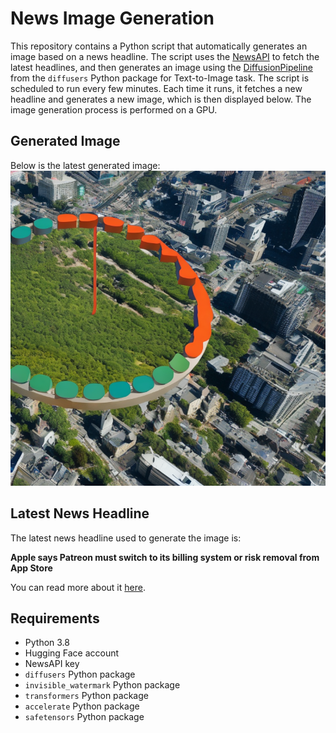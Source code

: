 # News Image Generation
This repository contains a Python script that automatically generates an image based on a news headline. The script uses the [NewsAPI](https://newsapi.org/) to fetch the latest headlines, and then generates an image using the [DiffusionPipeline](https://github.com/huggingface/diffusers) from the `diffusers` Python package for Text-to-Image task.
The script is scheduled to run every few minutes. Each time it runs, it fetches a new headline and generates a new image, which is then displayed below. The image generation process is performed on a GPU.

## Generated Image
Below is the latest generated image:
![Generated Image](image.png)

## Latest News Headline
The latest news headline used to generate the image is:

**Apple says Patreon must switch to its billing system or risk removal from App Store**

You can read more about it [here](https://news.google.com/rss/articles/CBMiugFBVV95cUxQckkwZ0F0QW1rdjFySkR1VjRaNDg1VlRudU5SMmJ5VU1rQ1JXX2NIUFNWcUJaVXk2TWV0MFlCaENiVno1aG56VjFwVXVkMGdHNGhFNWd3cWltNWJmN19SVl95M09CeHh4QlRvUXpWRlBQdFp2b2t2NzZyV0VPRW5Cb0pIUUJxYzBfWEloSFpJWWJwNjBzUVFWRGJCSldCNEZqVnN1TGEwM3VkQ2NzUnpHSkZpRjhRTVBkcXc?oc=5).

## Requirements
- Python 3.8
- Hugging Face account
- NewsAPI key
- `diffusers` Python package
- `invisible_watermark` Python package
- `transformers` Python package
- `accelerate` Python package
- `safetensors` Python package
